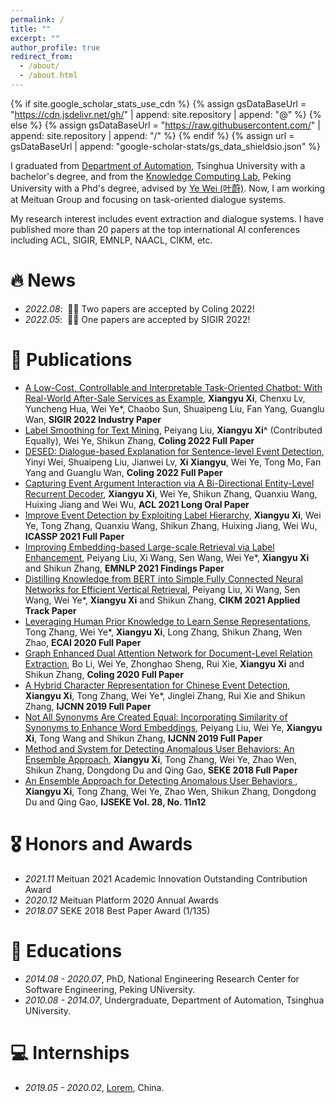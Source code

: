 ```yaml
---
permalink: /
title: ""
excerpt: ""
author_profile: true
redirect_from: 
  - /about/
  - /about.html
---
```


{% if site.google_scholar_stats_use_cdn %}
{% assign gsDataBaseUrl = "https://cdn.jsdelivr.net/gh/" | append: site.repository | append: "@" %}
{% else %}
{% assign gsDataBaseUrl = "https://raw.githubusercontent.com/" | append: site.repository | append: "/" %}
{% endif %}
{% assign url = gsDataBaseUrl | append: "google-scholar-stats/gs_data_shieldsio.json" %}

<span class='anchor' id='about-me'></span>

I graduated from [Department of Automation](https://www.au.tsinghua.edu.cn/), Tsinghua University with a bachelor's degree, and from the [Knowledge Computing Lab](https://se.pku.edu.cn/kcl/), Peking University with a Phd's degree, advised by [Ye Wei (叶蔚)](https://se.pku.edu.cn/kcl/weiye/). Now, I  am working at Meituan Group and focusing on task-oriented dialogue systems.

My research interest includes event extraction and dialogue systems. I have published more than 20 papers at the top international AI conferences including ACL, SIGIR, EMNLP, NAACL, CIKM, etc.

# 🔥 News
- *2022.08*: &nbsp;🎉🎉 Two papers are accepted by Coling 2022! 
- *2022.05*: &nbsp;🎉🎉 One papers are accepted by SIGIR 2022! 


# 📝 Publications 

- [A Low-Cost, Controllable and Interpretable Task-Oriented Chatbot: With Real-World After-Sale Services as Example](https://dl.acm.org/doi/abs/10.1145/3477495.3536331), **Xiangyu Xi**, Chenxu Lv, Yuncheng Hua, Wei Ye*, Chaobo Sun, Shuaipeng Liu, Fan Yang, Guanglu Wan, **SIGIR 2022 Industry Paper**
- [Label Smoothing for Text Mining](https://ieeexplore.ieee.org/document/9415002), 	Peiyang Liu, **Xiangyu Xi^** (Contributed Equally), Wei Ye, Shikun Zhang, **Coling 2022 Full Paper**
- [DESED: Dialogue-based Explanation for Sentence-level Event Detection](https://ieeexplore.ieee.org/document/9415002), 	Yinyi Wei, Shuaipeng Liu, Jianwei Lv, **Xi Xiangyu**, Wei Ye, Tong Mo, Fan Yang and Guanglu Wan, **Coling 2022 Full Paper**
- [Capturing Event Argument Interaction via A Bi-Directional Entity-Level Recurrent Decoder](https://aclanthology.org/2021.acl-long.18/), **Xiangyu Xi**, Wei Ye, Shikun Zhang, Quanxiu Wang, Huixing Jiang and Wei Wu, **ACL 2021 Long Oral Paper**
- [Improve Event Detection by Exploiting Label Hierarchy](https://ieeexplore.ieee.org/document/9415002), **Xiangyu Xi**, Wei Ye, Tong Zhang, Quanxiu Wang, Shikun Zhang, Huixing Jiang, Wei Wu, **ICASSP 2021 Full Paper**
- [Improving Embedding-based Large-scale Retrieval via Label Enhancement](https://aclanthology.org/2021.findings-emnlp.13.pdf), Peiyang Liu, Xi Wang, Sen Wang, Wei Ye*, **Xiangyu Xi** and Shikun Zhang, **EMNLP 2021 Findings Paper**
- [Distilling Knowledge from BERT into Simple Fully Connected Neural Networks for Efficient Vertical Retrieval](https://dl.acm.org/doi/abs/10.1145/3459637.3481909), 	Peiyang Liu, Xi Wang, Sen Wang, Wei Ye*, **Xiangyu Xi** and Shikun Zhang, **CIKM 2021 Applied Track Paper**
- [Leveraging Human Prior Knowledge to Learn Sense Representations](https://ecai2020.eu/papers/603_paper.pdf), Tong Zhang, Wei Ye*, **Xiangyu Xi**, Long Zhang, Shikun Zhang, Wen Zhao, **ECAI 2020 Full Paper**
- [Graph Enhanced Dual Attention Network for Document-Level Relation Extraction](https://aclanthology.org/2020.coling-main.136/), Bo Li, Wei Ye, Zhonghao Sheng, Rui Xie, **Xiangyu Xi** and Shikun Zhang, **Coling 2020 Full Paper**
- [A Hybrid Character Representation for Chinese Event Detection](https://ieeexplore.ieee.org/document/8851786), **Xiangyu Xi**, Tong Zhang, Wei Ye*, Jinglei Zhang, Rui Xie and Shikun Zhang, **IJCNN 2019 Full Paper**
- [Not All Synonyms Are Created Equal: Incorporating Similarity of Synonyms to Enhance Word Embeddings](https://ieeexplore.ieee.org/document/9207311), 	Peiyang Liu, Wei Ye, **Xiangyu Xi**, Tong Wang and Shikun Zhang, **IJCNN 2019 Full Paper**
- [Method and System for Detecting Anomalous User Behaviors: An Ensemble Approach](https://ksiresearch.org/seke/seke18paper/seke18paper_36.pdf), 	**Xiangyu Xi**, Tong Zhang, Wei Ye, Zhao Wen, Shikun Zhang, Dongdong Du and Qing Gao, **SEKE 2018 Full Paper**
- [An Ensemble Approach for Detecting Anomalous User Behaviors
](https://www.worldscientific.com/doi/10.1142/S0218194018400211), 	**Xiangyu Xi**, Tong Zhang, Wei Ye, Zhao Wen, Shikun Zhang, Dongdong Du and Qing Gao, **IJSEKE Vol. 28, No. 11n12**

# 🎖 Honors and Awards
- *2021.11* Meituan 2021 Academic Innovation Outstanding Contribution Award
- *2020.12* Meituan Platform 2020 Annual Awards
- *2018.07* SEKE 2018 Best Paper Award (1/135)

# 📖 Educations
- *2014.08 - 2020.07*, PhD, National Engineering Research Center for Software Engineering, Peking UNiversity. 
- *2010.08 - 2014.07*, Undergraduate, Department of Automation, Tsinghua UNiversity. 

# 💻 Internships
- *2019.05 - 2020.02*, [Lorem](https://github.com/), China.
